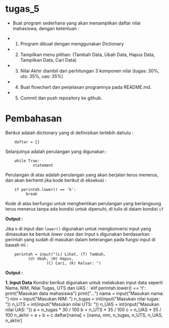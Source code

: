 # tugas_5

* Buat program sederhana yang akan menampilkan daftar nilai mahasiswa, dengan ketentuan :


* 1. Program dibuat dengan menggunakan Dictionary
* 2. Tampilkan menu pilihan: (Tambah Data, Ubah Data, Hapus Data, Tampilkan Data, Cari Data)
* 3. Nilai Akhir diambil dari perhitungan 3 komponen nilai (tugas: 30%, uts: 35%, uas: 35%)
* 4. Buat flowchart dan penjelasan programnya pada README.md.
* 5. Commit dan push repository ke github.

# Pembahasan
Berikut adalah dictionary yang di definisikan terlebih dahulu :
        
        daftar = {}
Selanjutnya adalah perulangan yang digunakan :

        while True:
                statement

Perulangan di atas adalah perulangan yang akan berjalan terus menerus, dan akan berhenti jika kode berikut di eksekusi :

        if perintah.lower() == 'k':
             break
Kode di atas berfungsi untuk menghentikan perulangan yang berlangsung terus menerus tanpa ada kondisi untuk dipenuhi, di tulis di dalam kondisi ``if``

**Output :**

Jika ``k`` di input dan ``lower()`` digunakan untuk mengkonversi input yang dimasukan ke bentuk *lower case* dan Input ``k`` digunakan berdasarkan perintah yang sudah di masukan dalam keterangan pada fungsi input di bawah ini :

        perintah = input("(L) Lihat, (T) Tambah, 
			  (U) Ubah, (H) Hapus, 
	                  (C) Cari, (K) Keluar: ")

**Output :**

**1. Input Data**
Kondisi berikut digunakan untuk melakukan input data seperti Nama, NIM, Nilai Tugas, UTS dan UAS :
`elif perintah.lower() == 't':
	print("Masukan data mahasiswa")
        print("...")
        nama = input("Masukan nama: ")
        nim = input("Masukan NIM: ")
        n_tugas = int(input("Masukan nilai tugas: "))
        n_UTS = int(input("Masukan nilai UTS: "))
        n_UAS = int(input("Masukan nilai UAS: "))
        a = n_tugas * 30 / 100
        b = n_UTS * 35 / 100
        c = n_UAS * 35 / 100
        n_akhir = a + b + c
        daftar[nama] = [nama, nim, n_tugas, n_UTS, n_UAS, n_akhir]
